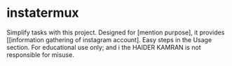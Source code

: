# instatermux
Simplify tasks with this project. Designed for [mention purpose], it provides [[information gathering of instagram account]. Easy steps in the Usage section. For educational use only; and i the HAIDER KAMRAN  is not responsible for misuse.
